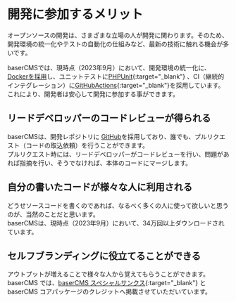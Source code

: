 # 開発に参加するメリット

オープンソースの開発は、さまざまな立場の人が開発に関わります。そのため、開発環境の統一化やテストの自動化の仕組みなど、最新の技術に触れる機会が多いです。

baserCMSでは、現時点（2023年9月）において、開発環境の統一化に、[Dockerを採用](../introduce/build_local_env)し、ユニットテストに[PHPUnit](https://phpunit.de/){:target="_blank"} 、CI（継続的インテグレーション）に[GitHubActions](https://github.co.jp/features/actions){:target="_blank"}を採用しています。これにより、開発者は安心して開発に参加する事ができます。

## リードデベロッパーのコードレビューが得られる
baserCMSは、開発レポジトリに [GitHub](https://github.com/)を採用しており、誰でも、プルリクエスト（コードの取込依頼）を行うことができます。  
プルリクエスト時には、リードデベロッパーがコードレビューを行い、問題があれば指摘を行い、そうでなければ、本体のコードにマージします。

## 自分の書いたコードが様々な人に利用される
どうせソースコードを書くのであれば、なるべく多くの人に使って欲しいと思うのが、当然のことだと思います。  
baserCMSは、現時点（2023年9月）において、34万回以上ダウンロードされています。

## セルフブランディングに役立てることができる

アウトプットが増えることで様々な人から覚えてもらうことができます。  
baserCMS では、[baserCMS スペシャルサンクス](https://basercms.net/thanks/){:target="_blank"}
と baserCMS コアパッケージのクレジットへ掲載させていただいています。
